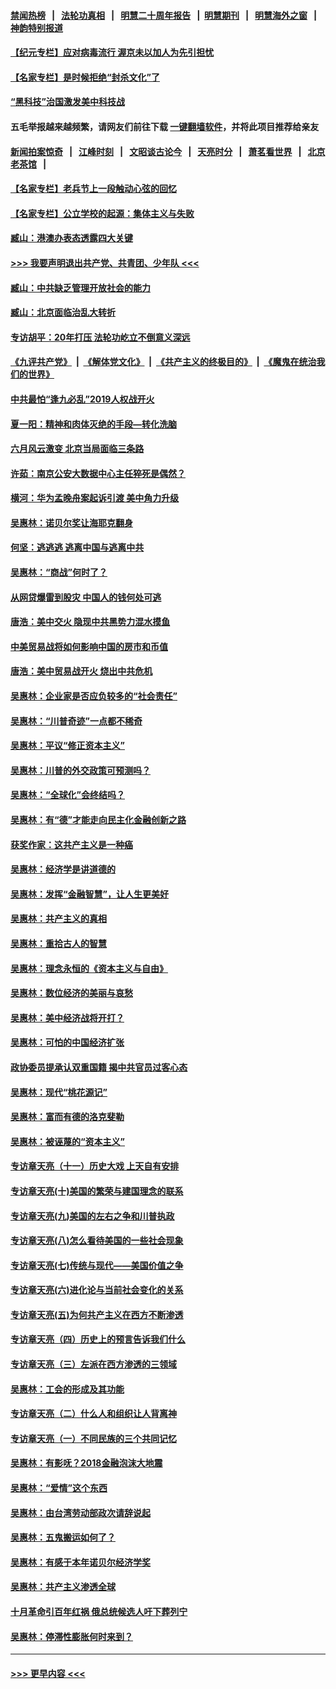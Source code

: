 #### [禁闻热榜](热点新闻.md?=0)  &nbsp;&nbsp;|&nbsp;&nbsp; [法轮功真相](https://github.com/gfw-breaker/truth/blob/master/README.md?=0) &nbsp;&nbsp;|&nbsp;&nbsp; [明慧二十周年报告](https://github.com/gfw-breaker/mh-reports/blob/master/README.md?=0) &nbsp;&nbsp;|&nbsp;&nbsp;[明慧期刊](https://github.com/gfw-breaker/mh-qikan) &nbsp;&nbsp;|&nbsp;&nbsp; [明慧海外之窗](https://github.com/gfw-breaker/mh-news/blob/master/README.md?=0) &nbsp;&nbsp;|&nbsp;&nbsp; [神韵特别报道](https://github.com/gfw-breaker/mh-news/blob/master/shenyun.md?=0)
#### [【纪元专栏】应对病毒流行 渥京未以加人为先引担忧](../pages/nsc423/n11875714.md?t=02291331) 
#### [【名家专栏】是时候拒绝“封杀文化”了](../pages/nsc423/n11814093.md?t=02291331) 
#### [“黑科技”治国激发美中科技战](../pages/nsc423/n11638056.md?t=02291331) 
#### 五毛举报越来越频繁，请网友们前往下载 [一键翻墙软件](https://github.com/gfw-breaker/ssr-accounts)，并将此项目推荐给亲友
#### [新闻拍案惊奇](https://github.com/gfw-breaker/banned-news/blob/master/pages/link4.md) &nbsp;&nbsp;|&nbsp;&nbsp; [江峰时刻](https://github.com/gfw-breaker/banned-news/blob/master/pages/link4.md) &nbsp;&nbsp;|&nbsp;&nbsp; [文昭谈古论今](https://github.com/gfw-breaker/banned-news/blob/master/pages/link4.md) &nbsp;&nbsp;|&nbsp;&nbsp; [天亮时分](https://github.com/gfw-breaker/banned-news/blob/master/pages/link4.md) &nbsp;&nbsp;|&nbsp;&nbsp; [萧茗看世界](https://github.com/gfw-breaker/banned-news/blob/master/pages/link4.md) &nbsp;&nbsp;|&nbsp;&nbsp; [北京老茶馆](https://github.com/gfw-breaker/banned-news/blob/master/pages/link4.md) &nbsp;&nbsp;|&nbsp;&nbsp; 
#### [【名家专栏】老兵节上一段触动心弦的回忆](../pages/nsc423/n11646016.md?t=02291331) 
#### [【名家专栏】公立学校的起源：集体主义与失败](../pages/nsc423/n11601833.md?t=02291331) 
#### [臧山：港澳办表态透露四大关键](../pages/nsc423/n11421628.md?t=02291331) 
#### [>>> 我要声明退出共产党、共青团、少年队 <<<](https://github.com/begood0513/goodnews/blob/master/quit/letter.md) 
#### [臧山：中共缺乏管理开放社会的能力](../pages/nsc423/n11407457.md?t=02291331) 
#### [臧山：北京面临治乱大转折](../pages/nsc423/n11406895.md?t=02291331) 
#### [专访胡平：20年打压 法轮功屹立不倒意义深远](../pages/nsc423/n11398800.md?t=02291331) 
#### [《九评共产党》](https://github.com/begood0513/9ping.md/blob/master/README.md) &nbsp;|&nbsp; [《解体党文化》](../../../../jtdwh.md/blob/master/README.md)  &nbsp;|&nbsp; [《共产主义的终极目的》](../../../../gczydzjmd.md/blob/master/README.md) &nbsp;|&nbsp; [《魔鬼在统治我们的世界》](../../../../mgztzwmdsj.md/blob/master/README.md) 
#### [中共最怕“逢九必乱”2019人权战开火](../pages/nsc423/n11385248.md?t=02291331) 
#### [夏一阳：精神和肉体灭绝的手段—转化洗脑](../pages/nsc423/n11368250.md?t=02291331) 
#### [六月风云激变 北京当局面临三条路](../pages/nsc423/n11313668.md?t=02291331) 
#### [许茹：南京公安大数据中心主任猝死是偶然？](../pages/nsc423/n11064744.md?t=02291331) 
#### [横河：华为孟晚舟案起诉引渡 美中角力升级](../pages/nsc423/n11027230.md?t=02291331) 
#### [吴惠林：诺贝尔奖让海耶克翻身](../pages/nsc423/n10890049.md?t=02291331) 
#### [何坚：逃逃逃 逃离中国与逃离中共](../pages/nsc423/n10592891.md?t=02291331) 
#### [吴惠林：“商战”何时了？](../pages/nsc423/n10573558.md?t=02291331) 
#### [从网贷爆雷到股灾 中国人的钱何处可逃](../pages/nsc423/n10572800.md?t=02291331) 
#### [唐浩：美中交火 隐现中共黑势力混水摸鱼](../pages/nsc423/n10544040.md?t=02291331) 
#### [中美贸易战将如何影响中国的房市和币值](../pages/nsc423/n10543697.md?t=02291331) 
#### [唐浩：美中贸易战开火 烧出中共危机](../pages/nsc423/n10540126.md?t=02291331) 
#### [吴惠林：企业家是否应负较多的“社会责任”](../pages/nsc423/n10535022.md?t=02291331) 
#### [吴惠林：“川普奇迹”一点都不稀奇](../pages/nsc423/n10512808.md?t=02291331) 
#### [吴惠林：平议“修正资本主义”](../pages/nsc423/n10495724.md?t=02291331) 
#### [吴惠林：川普的外交政策可预测吗？](../pages/nsc423/n10462387.md?t=02291331) 
#### [吴惠林：“全球化”会终结吗？](../pages/nsc423/n10452838.md?t=02291331) 
#### [吴惠林：有“德”才能走向民主化金融创新之路](../pages/nsc423/n10432292.md?t=02291331) 
#### [获奖作家：这共产主义是一种癌](../pages/nsc423/n10431541.md?t=02291331) 
#### [吴惠林：经济学是讲道德的](../pages/nsc423/n10398014.md?t=02291331) 
#### [吴惠林：发挥“金融智慧”，让人生更美好](../pages/nsc423/n10375019.md?t=02291331) 
#### [吴惠林：共产主义的真相](../pages/nsc423/n10351394.md?t=02291331) 
#### [吴惠林：重拾古人的智慧](../pages/nsc423/n10337691.md?t=02291331) 
#### [吴惠林：理念永恒的《资本主义与自由》](../pages/nsc423/n10316274.md?t=02291331) 
#### [吴惠林：数位经济的美丽与哀愁](../pages/nsc423/n10292946.md?t=02291331) 
#### [吴惠林：美中经济战将开打？](../pages/nsc423/n10258825.md?t=02291331) 
#### [吴惠林：可怕的中国经济扩张](../pages/nsc423/n10219147.md?t=02291331) 
#### [政协委员提承认双重国籍 揭中共官员过客心态](../pages/nsc423/n10208809.md?t=02291331) 
#### [吴惠林：现代“桃花源记”](../pages/nsc423/n10185234.md?t=02291331) 
#### [吴惠林：富而有德的洛克斐勒](../pages/nsc423/n10142264.md?t=02291331) 
#### [吴惠林：被诬蔑的“资本主义”](../pages/nsc423/n10124816.md?t=02291331) 
#### [专访章天亮（十一）历史大戏 上天自有安排](../pages/nsc423/n10094905.md?t=02291331) 
#### [专访章天亮(十)美国的繁荣与建国理念的联系](../pages/nsc423/n10094899.md?t=02291331) 
#### [专访章天亮(九)美国的左右之争和川普执政](../pages/nsc423/n10094889.md?t=02291331) 
#### [专访章天亮(八)怎么看待美国的一些社会现象](../pages/nsc423/n10094857.md?t=02291331) 
#### [专访章天亮(七)传统与现代——美国价值之争](../pages/nsc423/n10093140.md?t=02291331) 
#### [专访章天亮(六)进化论与当前社会变化的关系](../pages/nsc423/n10092036.md?t=02291331) 
#### [专访章天亮(五)为何共产主义在西方不断渗透](../pages/nsc423/n10083620.md?t=02291331) 
#### [专访章天亮（四）历史上的预言告诉我们什么](../pages/nsc423/n10083606.md?t=02291331) 
#### [专访章天亮（三）左派在西方渗透的三领域](../pages/nsc423/n10081115.md?t=02291331) 
#### [吴惠林：工会的形成及其功能](../pages/nsc423/n10080633.md?t=02291331) 
#### [专访章天亮（二）什么人和组织让人背离神](../pages/nsc423/n10076637.md?t=02291331) 
#### [专访章天亮（一）不同民族的三个共同记忆](../pages/nsc423/n10074188.md?t=02291331) 
#### [吴惠林：有影呒？2018金融泡沫大地震](../pages/nsc423/n10040534.md?t=02291331) 
#### [吴惠林：“爱情”这个东西](../pages/nsc423/n10019423.md?t=02291331) 
#### [吴惠林：由台湾劳动部政次请辞说起](../pages/nsc423/n9979679.md?t=02291331) 
#### [吴惠林：五鬼搬运如何了？](../pages/nsc423/n9925338.md?t=02291331) 
#### [吴惠林：有感于本年诺贝尔经济学奖](../pages/nsc423/n9871883.md?t=02291331) 
#### [吴惠林：共产主义渗透全球](../pages/nsc423/n9812748.md?t=02291331) 
#### [十月革命引百年红祸 俄总统候选人吁下葬列宁](../pages/nsc423/n9810182.md?t=02291331) 
#### [吴惠林：停滞性膨胀何时来到？](../pages/nsc423/n9764136.md?t=02291331) 

----
#### [ >>> 更早内容 <<< ](../indexes/nsc423-earlier.md)
